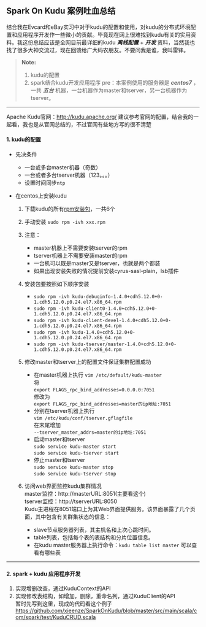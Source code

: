 
Spark On Kudu 案例吐血总结
-------------

结合我在Evcard和eBay实习中对于kudu的配置和使用，对kudu的分布式环境配置和应用程序开发作一些微小的贡献。毕竟现在网上很难找到kudu有关的实用资料。我这份总结应该是全网目前最详细的kudu ***离线配置*** + ***开发*** 资料，当然我也找了很多大神交流过，现在回馈给广大码农朋友。不要问我是谁，我叫雷锋。



> **Note:**
>  1. kudu的配置
>  2. spark结合kudu开发应用程序
>  pre：本案例使用的服务器是 ***centos7*** ，一共 ***五台*** 机器，一台机器作为master和tserver，另一台机器作为tserver。


----------

Apache Kudu官网：http://kudu.apache.org/ 建议参考官网的配置，结合我的一起看，我也是从官网总结的，不过官网有些地方写的很不清楚

#### <i class="icon-file"></i> 1. kudu的配置

 - 先决条件
	 - 一台或多台master机器（奇数）
	 - 一台或者多台tserver机器（123。。。）
	 - 设置时间同步`ntp`




 - 在centos上安装kudu
	1. 下载kudu的所有[rpm安装包](http://archive.cloudera.com/kudu/redhat/7/x86_64/kudu/5/RPMS/x86_64/)，一共6个  
	2. 手动安装 `sudo rpm -ivh xxx.rpm`
	3. 注意：
		 - master机器上不需要安装tserver的rpm
		 - tserver机器上不需要安装master的rpm
		 - 一台机可以既是master又是tserver，也就是两个都装
		 - 如果出现安装失败的情况提前安装cyrus-sasl-plain，lsb插件
 
	4. 安装包要按照如下顺序安装
  
       - `sudo rpm -ivh kudu-debuginfo-1.4.0+cdh5.12.0+0-1.cdh5.12.0.p0.24.el7.x86_64.rpm`
       - `sudo rpm -ivh kudu-client0-1.4.0+cdh5.12.0+0-1.cdh5.12.0.p0.24.el7.x86_64.rpm`
       - `sudo rpm -ivh kudu-client-devel-1.4.0+cdh5.12.0+0-1.cdh5.12.0.p0.24.el7.x86_64.rpm`
       - `sudo rpm -ivh kudu-1.4.0+cdh5.12.0+0-1.cdh5.12.0.p0.24.el7.x86_64.rpm` 
       - `sudo rpm -ivh kudu-tserver/master-1.4.0+cdh5.12.0+0-1.cdh5.12.0.p0.24.el7.x86_64.rpm`
    5. 修改master和tserver上的配置文件保证集群配置成功
	      - 在master机器上执行 `vim /etc/default/kudu-master`  
	    将  
	    `export FLAGS_rpc_bind_addresses=0.0.0.0:7051`  
	    修改为   
	    `export FLAGS_rpc_bind_addresses=master的ip地址:7051`  
	      - 分别在tserver机器上执行  
		 `vim /etc/kudu/conf/tserver.gflagfile`  
		 在末尾增加  
		 `--tserver_master_addrs=master的ip地址:7051`  
	      - 启动master和tserver  
	  `sudo service kudu-master start`  
	  `sudo service kudu-tserver start`  
	      - 停止master和tserver  
	  `sudo service kudu-master stop`  
	  `sudo service kudu-tserver stop`
    6. 访问web界面监控kudu集群情况  
	  master监控：http://masterURL:8051(主要看这个)  
	  tserver监控：http://tserverURL:8050   
	  Kudu主进程在8051端口上为其Web界面提供服务。该界面暴露了几个页面，其中包含有关群集状态的信息：  
	     - slave节点服务器列表，其主机名和上次心跳时间。  
	     - table列表，包括每个表的表结构和分片位置信息。  
	     - 在kudu master服务器上执行命令：`kudu table list master` 可以查看有哪些表  


----------

#### <i class="icon-file"></i> 2. spark + kudu 应用程序开发
1. 实现增删改查，通过KuduContext的API
2. 实现修改表结构，如增加，删除，重命名列，通过KuduClient的API  
暂时先写到这里，现成的代码看这个例子  
https://github.com/xieenze/SparkOnKudu/blob/master/src/main/scala/com/spark/test/KuduCRUD.scala  
